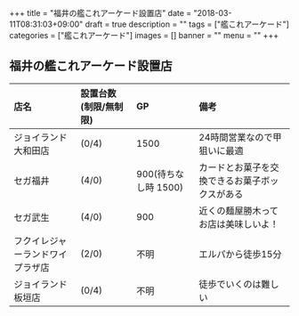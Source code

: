 +++
title = "福井の艦これアーケード設置店"
date = "2018-03-11T08:31:03+09:00"
draft = true
description = ""
tags = ["艦これアーケード"]
categories = ["艦これアーケード"]
images = []
banner = ""
menu = ""
+++

## 福井の艦これアーケード設置店

| 店名 | 設置台数(制限/無制限) | GP | 備考 |
| :------------- | :------------- | :------------- | :------------- |
| ジョイランド大和田店       | (0/4)       | 1500 | 24時間営業なので甲狙いに最適 |
| セガ福井 | (4/0) | 900(待ちなし時 1500) | カードとお菓子を交換できるお菓子ボックスがある |
| セガ武生 | (4/0) | 900 | 近くの麺屋勝木ってお店は美味しいよ！ |
| フクイレジャーランドワイプラザ店 | (2/0) | 不明 |  エルパから徒歩15分 |
| ジョイランド板垣店 | (0/4) | 不明 | 徒歩でいくのは難しい |

